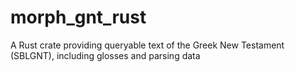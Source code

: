 # morph_gnt_rust
A Rust crate providing queryable text of the Greek New Testament (SBLGNT), including glosses and parsing data
